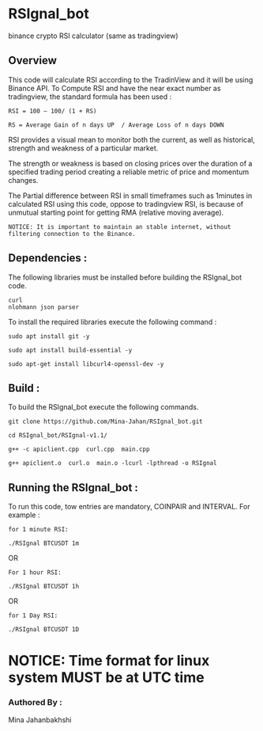 # RSIgnal_bot
binance crypto RSI calculator (same as tradingview)

## Overview
This code will calculate RSI according to the TradinView and it will be using Binance API. To Compute RSI and have the near exact number as tradingview, the standard formula has been used :

```
RSI = 100 – 100/ (1 + RS)

RS = Average Gain of n days UP  / Average Loss of n days DOWN
```

RSI  provides a visual mean to monitor both the current, as well as historical, strength and weakness of a particular market. 

The strength or weakness is based on closing prices over the duration of a specified trading period creating a reliable metric of price and momentum changes.

The Partial difference between RSI in small timeframes such as 1minutes in calculated RSI using this code, oppose to tradingview RSI, is because of unmutual starting point for getting RMA (relative moving average).

```
NOTICE: It is important to maintain an stable internet, without filtering connection to the Binance. 
```

## Dependencies :
The following libraries must be installed before building the RSIgnal_bot code.
```
curl
nlohmann json parser
```

To install the required libraries execute the following command :

```
sudo apt install git -y

sudo apt install build-essential -y

sudo apt-get install libcurl4-openssl-dev -y
```

## Build :
To build the RSIgnal_bot execute the following commands.

```
git clone https://github.com/Mina-Jahan/RSIgnal_bot.git

cd RSIgnal_bot/RSIgnal-v1.1/

g++ -c apiclient.cpp  curl.cpp  main.cpp

g++ apiclient.o  curl.o  main.o -lcurl -lpthread -o RSIgnal
```

## Running the RSIgnal_bot :
 To run this code, tow entries are mandatory, COINPAIR and INTERVAL. For example :
 
 ```
 for 1 minute RSI:
 
./RSIgnal BTCUSDT 1m
```

OR
```
For 1 hour RSI:

./RSIgnal BTCUSDT 1h
```

OR
```
for 1 Day RSI:

./RSIgnal BTCUSDT 1D
```

# NOTICE: Time format for linux system MUST be at UTC time



### Authored By :
Mina Jahanbakhshi
